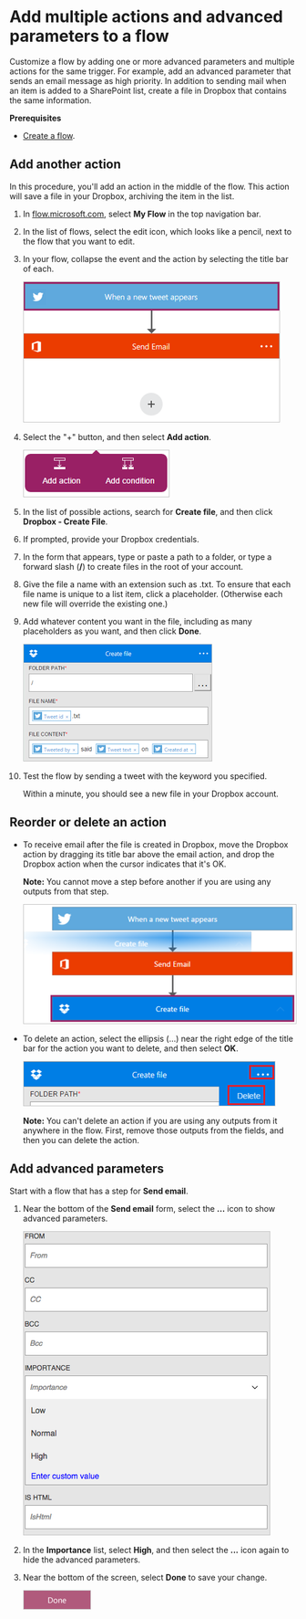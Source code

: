 <properties
    pageTitle="Add an advanced parameter and multiple actions | Microsoft Flow"
    description="Expand Microsoft Flow to include an advanced parameter, such as setting email to high priority, and add another action for the same event."
    services=""
    suite="flow"
    documentationCenter="na"
    authors="stepsic-microsoft-com"
    manager="erikre"
    editor=""
    tags=""/>

<tags
   ms.service="flow"
   ms.devlang="na"
   ms.topic="article"
   ms.tgt_pltfrm="na"
   ms.workload="na"
   ms.date="04/07/2016"
   ms.author="stepsic"/>

# Add multiple actions and advanced parameters to a flow #
Customize a flow by adding one or more advanced parameters and multiple actions for the same trigger. For example, add an advanced parameter that sends an email message as high priority. In addition to sending mail when an item is added to a SharePoint list, create a file in Dropbox that contains the same information.

**Prerequisites**

- [Create a flow](get-started-logic-flow.md).

## Add another action ##

In this procedure, you'll add an action in the middle of the flow. This action will save a file in your Dropbox, archiving the item in the list.

1. In [flow.microsoft.com](https://flow.microsoft.com), select **My Flow** in the top navigation bar.

2. In the list of flows, select the edit icon, which looks like a pencil, next to the flow that you want to edit.

1. In your flow, collapse the event and the action by selecting the title bar of each.

    ![Collapsed add](./media/multi-step-logic-flow/collapsed.png)

2. Select the "+" button, and then select **Add action**.

    ![Collapsed add](./media/multi-step-logic-flow/add-action.png)

3. In the list of possible actions, search for **Create file**, and then click **Dropbox - Create File**.

4. If prompted, provide your Dropbox credentials.

5. In the form that appears, type or paste a path to a folder, or type a forward slash (**/**) to create files in the root of your account.

6. Give the file a name with an extension such as .txt. To ensure that each file name is unique to a list item, click a placeholder. (Otherwise each new file will override the existing one.)

7. Add whatever content you want in the file, including as many placeholders as you want, and then click **Done**.

    ![Token added to the field](./media/multi-step-logic-flow/dropbox.png)

8. Test the flow by sending a tweet with the keyword you specified.

    Within a minute, you should see a new file in your Dropbox account.

## Reorder or delete an action

- To receive email after the file is created in Dropbox, move the Dropbox action by dragging its title bar above the email action, and drop the Dropbox action when the cursor indicates that it's OK.

	**Note:** You cannot move a step before another if you are using any outputs from that step.

    ![Delete the menu](./media/multi-step-logic-flow/draggingaction.png)

- To delete an action, select the ellipsis (...) near the right edge of the title bar for the action you want to delete, and then select **OK**.

    ![Delete the menu](./media/multi-step-logic-flow/deletemenu.png)

	**Note:** You can't delete an action if you are using any outputs from it anywhere in the flow. First, remove those outputs from the fields, and then you can delete the action.

## Add advanced parameters

Start with a flow that has a step for **Send email**.

1. Near the bottom of the **Send email** form, select the **...** icon to show advanced parameters.

    ![Sharepoint triggers](./media/multi-step-logic-flow/advanced.png)

2. In the **Importance** list, select **High**, and then select the **...** icon again to hide the advanced parameters.

3. Near the bottom of the screen, select **Done** to save your change.

    ![Click the done button](./media/multi-step-logic-flow/done2.png)
